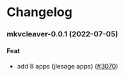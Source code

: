 # Changelog<br>


<a name="mkvcleaver-0.0.1"></a>
### mkvcleaver-0.0.1 (2022-07-05)

#### Feat

* add 8 apps (jlesage apps) ([#3070](https://github.com/truecharts/apps/issues/3070))
